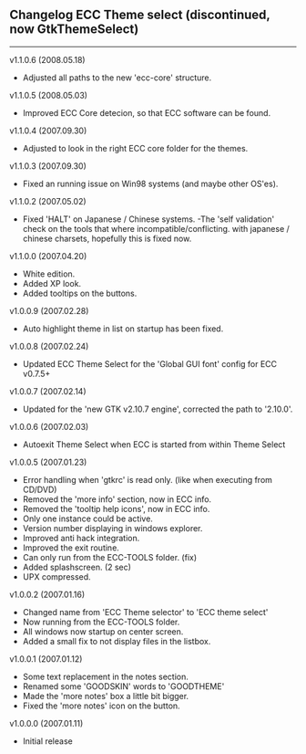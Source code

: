 ## Changelog ECC Theme select (discontinued, now GtkThemeSelect)
***
v1.1.0.6 (2008.05.18)
- Adjusted all paths to the new 'ecc-core' structure.

v1.1.0.5 (2008.05.03)
- Improved ECC Core detecion, so that ECC software can be found.

v1.1.0.4 (2007.09.30)
- Adjusted to look in the right ECC core folder for the themes.

v1.1.0.3 (2007.09.30)
- Fixed an running issue on Win98 systems (and maybe other OS'es).

v1.1.0.2 (2007.05.02)
- Fixed 'HALT' on Japanese / Chinese systems.
-The 'self validation' check on the tools that where incompatible/conflicting.
with japanese / chinese charsets, hopefully this is fixed now.

v1.1.0.0 (2007.04.20)
- White edition.
- Added XP look.
- Added tooltips on the buttons.

v1.0.0.9 (2007.02.28)
- Auto highlight theme in list on startup has been fixed.

v1.0.0.8 (2007.02.24)
- Updated ECC Theme Select for the 'Global GUI font' config for ECC v0.7.5+

v1.0.0.7 (2007.02.14)
- Updated for the 'new GTK v2.10.7 engine', corrected the path to '2.10.0'.

v1.0.0.6 (2007.02.03)
- Autoexit Theme Select when ECC is started from within Theme Select

v1.0.0.5 (2007.01.23)
- Error handling when 'gtkrc' is read only. (like when executing from CD/DVD)
- Removed the 'more info' section, now in ECC info.
- Removed the 'tooltip help icons', now in ECC info.
- Only one instance could be active.
- Version number displaying in windows explorer. 
- Improved anti hack integration.
- Improved the exit routine.
- Can only run from the ECC-TOOLS folder. (fix)
- Added splashscreen. (2 sec) 
- UPX compressed.

v1.0.0.2 (2007.01.16)
- Changed name from 'ECC Theme selector' to 'ECC theme select'
- Now running from the ECC-TOOLS folder.
- All windows now startup on center screen.
- Added a small fix to not display files in the listbox.

v1.0.0.1 (2007.01.12)
- Some text replacement in the notes section.
- Renamed some 'GOODSKIN' words to 'GOODTHEME'
- Made the 'more notes' box a little bit bigger.
- Fixed the 'more notes' icon on the button.

v1.0.0.0 (2007.01.11)
- Initial release